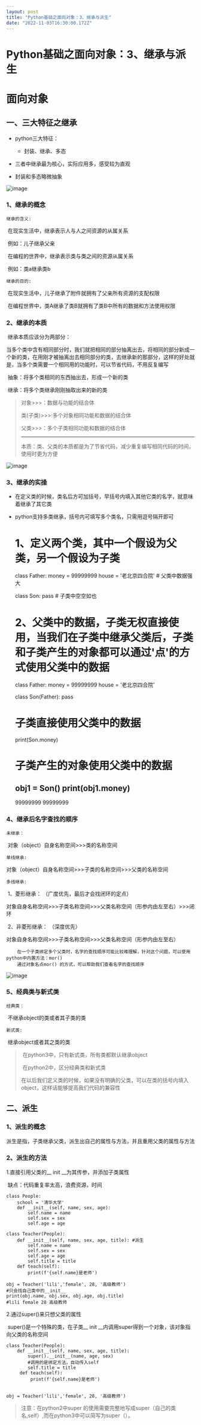 ```yaml
---
layout: post
title: "Python基础之面向对象：3、继承与派生"
date: "2022-11-03T16:30:00.172Z"
---
```

Python基础之面向对象：3、继承与派生
=====================

面向对象
====

一、三大特征之继承
---------

*   python三大特征：
    
    *   封装、继承、多态
*   三者中继承最为核心，实际应用多，感受较为直观
    
*   封装和多态略微抽象
    

![image](https://img2022.cnblogs.com/blog/2987296/202211/2987296-20221103171703427-221733934.png)

### 1、继承的概念

`继承的含义:`

​ 在现实生活中，继承表示人与人之间资源的从属关系

​ 例如：儿子继承父亲

​ 在编程的世界中，继承表示类与类之间的资源从属关系

​ 例如：类a继承类b

`继承的目的:`

​ 在现实生活中，儿子继承了附件就拥有了父亲所有资源的支配权限

​ 在编程世界中，类A继承了类B就拥有了类B中所有的数据和方法使用权限

### 2、继承的本质

​ 继承本质应该分为两部分：

​ 当多个类中含有相同部分时，我们就把相同的部分抽离出去，将相同的部分新成一个新的类，在用刚才被抽离出去相同部分的类，去继承新的那部分，这样的好处就是，当多个类需要一个相同用的功能时，可以节省代码，不用反复编写

​ 抽象：将多个类相同的东西抽出去，形成一个新的类

​ 继承：将多个类继承刚刚抽取出来的新的类

> 对象>>>：数据与功能的结合体
> 
> 类(子类)>>>:多个对象相同功能和数据的结合体
> 
> 父类>>>：多个子类相同功能和数据的结合体
> 
> * * *
> 
> 本质：类、父类的本质都是为了节省代码，减少重复编写相同代码的时间，使用时更为方便

![image](https://img2022.cnblogs.com/blog/2987296/202211/2987296-20221103171722879-1897851230.png)

### 3、继承的实操

*   在定义类的时候，类名后方可加括号，早括号内填入其他它类的名字，就意味着继承了其它类
    
*   python支持多类继承，括号内可填写多个类名，只需用逗号隔开即可
    

    # 1、定义两个类，其中一个假设为父类，另一个假设为子类
    class Father: 
        money = 99999999
        house = '老北京四合院'  # 父类中数据强大
    
    class Son:
        pass  # 子类中空空如也
    
    
    # 2、父类中的数据，子类无权直接使用，当我们在子类中继承父类后，子类和子类产生的对象都可以通过'点'的方式使用父类中的数据
    class Father:
        money = 99999999
        house = '老北京四合院'
    
    
    class Son(Father):
        pass
    
    # 子类直接使用父类中的数据
    print(Son.money)
    # 子类产生的对象使用父类中的数据
    obj1 = Son()
    print(obj1.money)
    ------------------------------------------------------------------------------------
    99999999
    99999999
    

### 4、继承后名字查找的顺序

`未继承：`

​ 对象（object）自身名称空间>>>类的名称空间

`单线继承:`

​ 对象（object）自身名称空间>>>子类的名称空间>>>父类的名称空间

`多线继承:`

​ 1、菱形继承： （广度优先，最后才会找闭环的定点）

​ 对象自身名称空间>>>子类名称空间>>>父类名称空间（形参内由左至右）>>>闭环

​ 2、非菱形继承： （深度优先）

​ 对象自身名称空间>>>子类名称空间>>>父类名称空间（形参内由左至右）

    	在一个子类绑定多个父类时，名字的查找顺序可能比较难理解，针对这个问题，可以使用python中内置方法：mor()   
    	通过对象名点mor() 的方式，可以帮助我们查看名字的查找顺序
    

![image](https://img2022.cnblogs.com/blog/2987296/202211/2987296-20221103171745805-1895490715.png)

### 5、经典类与新式类

`经典类：`

​ 不继承object的类或者其子类的类

`新式类:`

​ 继承object或者其之类的类

> ​ 在python3中，只有新式类，所有类都默认继承object
> 
> ​ 在python2中，区分经典类和新式类
> 
> 在以后我们定义类的时候，如果没有明确的父类，可以在类的括号内填入object，这样话能够提高我们代码的兼容性

二、派生
----

### 1、派生的概念

​ 派生是指，子类继承父类，派生出自己的属性与方法，并且重用父类的属性与方法

### 2、派生的方法

1.直接引用父类的\_\_ init \_\_为其传参，并添加子类属性

​ 缺点：代码重复率太高，浪费资源，时间

    class People:
        school = '清华大学'
        def __init__(self, name, sex, age):
            self.name = name
            self.sex = sex
            self.age = age
    
    class Teacher(People):
        def __init__(self, name, sex, age, title): #派生
            self.name = name
            self.sex = sex
            self.age = age
            self.title = title
        def teach(self):
            print(f'{self.name}是老师')
    
    obj = Teacher('lili','female', 28, '高级教师') 
    #只会找自己类中的__init__
    print(obj.name, obj.sex, obj.age, obj.title)  
    #lili female 28 高级教师
    

2.通过super()来只想父类的属性

​ super()是一个特殊的类，在子类\_\_ init \_\_内调用super得到一个对象，该对象指向父类的名称空间

    class Teacher(People):
        def __init__(self, name, sex, age, title):
            super().__init__(name, age, sex)
            #调用的是绑定方法，自动传入self
            self.title = title
    	 def teach(self):
             print(f'{self.name}是老师')
                
                
    obj = Teacher('lili','female', 28, '高级教师') 
    

> 注意：在python2中super 的使用需要完整地写成super（自己的类名,self）,而在python3中可以简写为super（）。